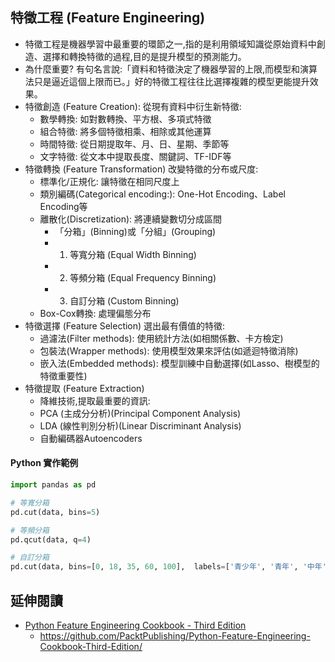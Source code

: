 ## 特徵工程 (Feature Engineering)
- 特徵工程是機器學習中最重要的環節之一,指的是利用領域知識從原始資料中創造、選擇和轉換特徵的過程,目的是提升模型的預測能力。
- 為什麼重要? 有句名言說:「資料和特徵決定了機器學習的上限,而模型和演算法只是逼近這個上限而已。」好的特徵工程往往比選擇複雜的模型更能提升效果。
- 特徵創造 (Feature Creation): 從現有資料中衍生新特徵:
  - 數學轉換: 如對數轉換、平方根、多項式特徵
  - 組合特徵: 將多個特徵相乘、相除或其他運算
  - 時間特徵: 從日期提取年、月、日、星期、季節等
  - 文字特徵: 從文本中提取長度、關鍵詞、TF-IDF等
- 特徵轉換 (Feature Transformation) 改變特徵的分布或尺度:
  - 標準化/正規化: 讓特徵在相同尺度上
  - 類別編碼(Categorical encoding:): One-Hot Encoding、Label Encoding等
  - 離散化(Discretization): 將連續變數切分成區間
    - 「分箱」(Binning)或「分組」(Grouping)
    - 1. 等寬分箱 (Equal Width Binning)
    - 2. 等頻分箱 (Equal Frequency Binning)
    - 3. 自訂分箱 (Custom Binning) 
  - Box-Cox轉換: 處理偏態分布
- 特徵選擇 (Feature Selection) 選出最有價值的特徵:
  - 過濾法(Filter methods): 使用統計方法(如相關係數、卡方檢定)
  - 包裝法(Wrapper methods): 使用模型效果來評估(如遞迴特徵消除)
  - 嵌入法(Embedded methods): 模型訓練中自動選擇(如Lasso、樹模型的特徵重要性)
- 特徵提取 (Feature Extraction)
  - 降維技術,提取最重要的資訊:
  - PCA (主成分分析)(Principal Component Analysis)
  - LDA (線性判別分析)(Linear Discriminant Analysis)
  - 自動編碼器Autoencoders

#### Python 實作範例
```python
import pandas as pd

# 等寬分箱
pd.cut(data, bins=5)

# 等頻分箱
pd.qcut(data, q=4)

# 自訂分箱
pd.cut(data, bins=[0, 18, 35, 60, 100],  labels=['青少年', '青年', '中年', '老年'])
```
## 延伸閱讀
- [Python Feature Engineering Cookbook - Third Edition](https://learning.oreilly.com/library/view/python-feature-engineering/9781835883587/)
  - https://github.com/PacktPublishing/Python-Feature-Engineering-Cookbook-Third-Edition/ 
